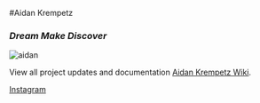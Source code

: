 #Aidan Krempetz
### _Dream Make Discover_ 


![aidan](https://github.com/AidanKrempetz/aidankrempetz.github.io/assets/171449957/110e521f-813c-4193-bf35-b779ace13198)




View all project updates and documentation [Aidan Krempetz Wiki](https://aidankrempetz.notion.site/6f43c59dd9c74f1e8ce4a4b09b505c36?v=4e73653ae13945bc930da324224e5579&pvs=4).

[Instagram](https://www.instagram.com/makincrazycreations/)
